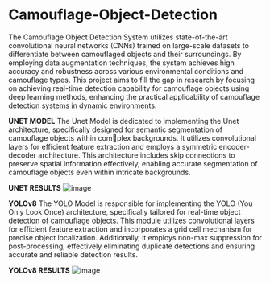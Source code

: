 # Camouflage-Object-Detection
 
The Camouflage Object Detection System utilizes state-of-the-art convolutional neural networks (CNNs) trained on large-scale datasets to differentiate between camouflaged objects and their surroundings. By employing data augmentation techniques, the system achieves high accuracy and robustness across various environmental conditions and camouflage types. This project aims to fill the gap in research by focusing on achieving real-time detection capability for camouflage objects using deep learning methods, enhancing the practical applicability of camouflage detection systems in dynamic environments.

**UNET MODEL**
The Unet Model is dedicated to implementing the Unet architecture, specifically designed for semantic segmentation of camouflage objects within complex backgrounds. It utilizes convolutional layers for efficient feature extraction and employs a symmetric encoder-decoder architecture. This architecture includes skip connections to preserve spatial information effectively, enabling accurate segmentation of camouflage objects even within intricate backgrounds.

**UNET RESULTS**
![image](https://github.com/user-attachments/assets/2c9e49c8-5051-41b1-ba2b-066e64f410e8)


**YOLOv8**
The YOLO Model is responsible for implementing the YOLO (You Only Look Once) architecture, specifically tailored for real-time object detection of camouflage objects. This module utilizes convolutional layers for efficient feature extraction and incorporates a grid cell mechanism for precise object localization. Additionally, it employs non-max suppression for post-processing, effectively eliminating duplicate detections and ensuring accurate and reliable detection results.


**YOLOv8 RESULTS**
![image](https://github.com/user-attachments/assets/eacdc03f-a16e-47da-a1b2-7c10ded13c43)








